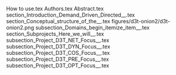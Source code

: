 How to use.tex
Authors.tex
Abstract.tex
section_Introduction_Demand_Driven_Directed__.tex
section_Conceptual_structure_of_the__.tex
figures/d3t-onion2/d3t-onion2.png
subsection_Domains_begin_itemize_item__.tex
section_Subprojects_Here_we_will__.tex
subsection_Project_D3T_NET_Focus__.tex
subsection_Project_D3T_DYN_Focus__.tex
subsection_Project_D3T_COS_Focus__.tex
subsection_Project_D3T_PRE_Focus__.tex
subsection_Project_D3T_OPT_Focus__.tex
